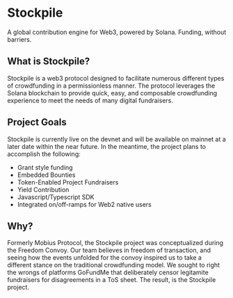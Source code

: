 # Stockpile

A global contribution engine for Web3, powered by Solana. Funding, without barriers.

## What is Stockpile?

Stockpile is a web3 protocol designed to facilitate numerous different types of crowdfunding in a permissionless manner. The protocol leverages the Solana blockchain to provide quick, easy, and composable crowdfunding experience to meet the needs of many digital fundraisers. 

## Project Goals

Stockpile is currently live on the devnet and will be available on mainnet at a later date within the near future. In the meantime, the project plans to accomplish the following:

- Grant style funding
- Embedded Bounties
- Token-Enabled Project Fundraisers
- Yield Contribution
- Javascript/Typescript SDK
- Integrated on/off-ramps for Web2 native users

## Why?

Formerly Mobius Protocol, the Stockpile project was conceptualized during the Freedom Convoy. Our team believes in freedom of transaction, and seeing how the events unfolded for the convoy inspired us to take a different stance on the traditional crowdfunding model. We sought to right the wrongs of platforms GoFundMe that deliberately censor legitamite fundraisers for disagreements in a ToS sheet. The result, is the Stockpile project. 
